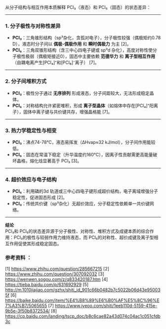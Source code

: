 

从分子结构与相互作用本质解释 PCl₃（液态）和 PCl₅（固态）的状态差异：

---

### 1. **分子极性与对称性差异**  
- **PCl₃**：三角锥形结构（sp³杂化，含孤对电子），分子极性较强（偶极矩约0.78 D），液态时分子间以 **偶极-偶极作用** 和 **瞬时偶极力** 为主 [2]。  
- **PCl₅**：三角双锥形结构（含三中心四电子键或 sp³d 杂化），高度对称性使分子极性极弱（偶极矩接近0），固态中主要依赖 **范德华力** 和 **离子型相互作用**（自耦电离产生[PCl₄]⁺和[PCl₆]⁻离子） [7]。

---

### 2. **分子间堆积方式**  
- **PCl₃**：极性分子通过 **无序排列** 形成液态，分子间距较大，无法形成稳定晶体。  
- **PCl₅**：对称结构允许紧密堆积，形成 **离子型晶体**（如熔体中存在[PCl₄]⁺阳离子），固体中离子键与共价键共存，增强晶格能 [7]。

---

### 3. **热力学稳定性与相变**  
- **PCl₃**：沸点74-78℃，液态易挥发（ΔHvap≈32 kJ/mol），分子间作用能较低。  
- **PCl₅**：固态在常温下稳定（升华温度约160℃），因离子性贡献需更高能量破坏晶格，熔化焓显著高于 PCl₃ [3]。

---

### 4. **超价效应与电子结构**  
- **PCl₅**：利用磷的3d 轨道或三中心四电子键形成超价结构，电子离域增强分子稳定性，促进固态形成 [2]。  
- **PCl₃**：传统共价键（sp³杂化）无超价效应，分子稳定性依赖单一共价键网络。

---

**结论**  
PCl₃和 PCl₅的状态差异源于分子极性、对称性、堆积方式及成键本质的综合作用：PCl₃的极性与较弱作用力维持液态，而 PCl₅的对称性、超价成键及离子型相互作用促使其形成稳定固态。

### 参考资料 ：
[1] https://www.zhihu.com/question/285667215
[2] https://www.zhihu.com/question/307092032
[3] https://wenwen.sogou.com/z/q833420187.htm
[4] https://tieba.baidu.com/p/631692929
[5] http://m.1010jiajiao.com/gzhx/shiti_id_901c66b0482b7c5022b06d43e950035f
[6] https://baike.baidu.com/item/%E4%B8%89%E6%B0%AF%E5%8C%96%E7%A3%B7/5065655
[7] https://www.jyeoo.com/shiti/1eeb110d-5159-415e-9b5e-3f50b8372534/
[8] https://cp.baidu.com/landing/tscp_doc/b8c6cae82a43d074c04ac1c051cfdb3c